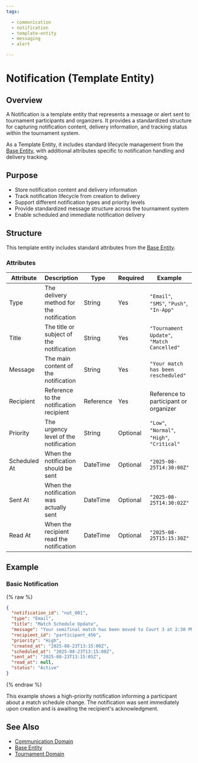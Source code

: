 ```yaml
---
tags:

  - communication
  - notification
  - template-entity
  - messaging
  - alert

---
```


# Notification (Template Entity)

## Overview

A Notification is a template entity that represents a message or alert sent to tournament participants and organizers. It provides a standardized structure for capturing notification content, delivery information, and tracking status within the tournament system.

As a Template Entity, it includes standard lifecycle management from the [Base Entity](../foundation/base_entity.md), with additional attributes specific to notification handling and delivery tracking.

## Purpose

- Store notification content and delivery information
- Track notification lifecycle from creation to delivery
- Support different notification types and priority levels
- Provide standardized message structure across the tournament system
- Enable scheduled and immediate notification delivery

## Structure

This template entity includes standard attributes from the [Base Entity](../foundation/base_entity.md).

### Attributes

| Attribute        | Description                                               | Type      | Required | Example                                      |
| ---------------- | --------------------------------------------------------- | --------- | -------- | -------------------------------------------- |
| Type             | The delivery method for the notification                  | String    | Yes      | `"Email"`, `"SMS"`, `"Push"`, `"In-App"`     |
| Title            | The title or subject of the notification                  | String    | Yes      | `"Tournament Update"`, `"Match Cancelled"`   |
| Message          | The main content of the notification                      | String    | Yes      | `"Your match has been rescheduled"`         |
| Recipient        | Reference to the notification recipient                   | Reference | Yes      | Reference to participant or organizer       |
| Priority         | The urgency level of the notification                     | String    | Optional | `"Low"`, `"Normal"`, `"High"`, `"Critical"`  |
| Scheduled At     | When the notification should be sent                      | DateTime  | Optional | `"2025-08-25T14:30:00Z"`                     |
| Sent At          | When the notification was actually sent                   | DateTime  | Optional | `"2025-08-25T14:30:02Z"`                     |
| Read At          | When the recipient read the notification                  | DateTime  | Optional | `"2025-08-25T15:15:30Z"`                     |

## Example

### Basic Notification

{% raw %}

```json
{
  "notification_id": "not_001",
  "type": "Email",
  "title": "Match Schedule Update",
  "message": "Your semifinal match has been moved to Court 3 at 2:30 PM today.",
  "recipient_id": "participant_456",
  "priority": "High",
  "created_at": "2025-08-23T13:15:00Z",
  "scheduled_at": "2025-08-23T13:15:00Z",
  "sent_at": "2025-08-23T13:15:05Z",
  "read_at": null,
  "status": "Active"
}
```

{% endraw %}

This example shows a high-priority notification informing a participant about a match schedule change. The notification was sent immediately upon creation and is awaiting the recipient's acknowledgment.

## See Also

- [Communication Domain](README.md)
- [Base Entity](../foundation/base_entity.md)
- [Tournament Domain](../tournament/README.md)
